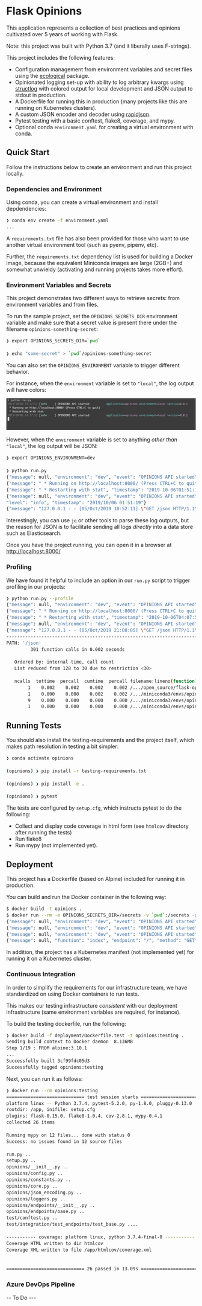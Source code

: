 # Flask Opinions

This application represents a collection of best practices and opinions cultivated over 5 years of working with Flask.

Note: this project was built with Python 3.7 (and it liberally uses F-strings).

This project includes the following features:

- Configuration management from environment variables and secret files using the [ecological](https://github.com/jmcs/ecological) package.
- Opinionated logging set-up with ability to log arbitrary kwargs using [structlog](http://www.structlog.org/en/stable/) with colored output for local
  development and JSON output to stdout in production.
- A Dockerfile for running this in production (many projects like this are running on Kubernetes clusters).
- A custom JSON encoder and decoder using [rapidjson](https://github.com/python-rapidjson/python-rapidjson).
- Pytest testing with a basic conftest, flake8, coverage, and mypy.
- Optional conda `environment.yaml` for creating a virtual environment with conda.


## Quick Start

Follow the instructions below to create an environment and run this project locally.

### Dependencies and Environment

Using conda, you can create a virtual environment and install depdendencies:

```sh
❯ conda env create -f environment.yaml
...
```

A `requirements.txt` file has also been provided for those who want to use another virtual environment tool (such as pyenv,
pipenv, etc).

Further, the `requirements.txt` dependency list is used for building a Docker image, because the equivalent Miniconda
images are large (2GB+) and somewhat unwieldy (activating and running projects takes more effort).

### Environment Variables and Secrets

This project demonstrates two different ways to retrieve secrets: from environment variables and from files.

To run the sample project, set the `OPINIONS_SECRETS_DIR` environment variable and make sure that a secret value is
present there under the filename `opinions-something-secret`:

```sh
❯ export OPINIONS_SECRETS_DIR=`pwd`

❯ echo "some-secret" > `pwd`/opinions-something-secret
```

You can also set the `OPINIONS_ENVIRONMENT` variable to trigger different behavior.

For instance, when the `environment` variable is set to `"local"`, the log output will have colors:

![Run.py Output Local](/docs/local_runpy_output.png)

However, when the `environment` variable is set to anything *other than* `"local"`, the log output will be JSON:

```sh
❯ export OPINIONS_ENVIRONMENT=dev

❯ python run.py
{"message": null, "environment": "dev", "event": "OPINIONS API started", "application": "opinions", "version": "0.0.1", "level": "info", "timestamp": "2019/10/06 01:51:19"}
{"message": " * Running on http://localhost:8000/ (Press CTRL+C to quit)", "timestamp": "2019-10-06T01:51:19.143931", "application": "opinions", "version": "0.0.1"}
{"message": " * Restarting with stat", "timestamp": "2019-10-06T01:51:19.144588", "application": "opinions", "version": "0.0.1"}
{"message": null, "environment": "dev", "event": "OPINIONS API started", "application": "opinions", "version": "0.0.1",
"level": "info", "timestamp": "2019/10/06 01:51:19"}
{"message": "127.0.0.1 - - [05/Oct/2019 18:52:11] \"GET /json HTTP/1.1\" 200 -", "timestamp": "2019-10-06T01:52:11.180039", "application": "opinions", "version": "0.0.1"}
```

Interestingly, you can use `jq` or other tools to parse these log outputs, but the reason for JSON is to facilitate
sending all logs _directly_ into a data store such as Elasticsearch.

Once you have the project running, you can open it in a browser at
[http://localhost:8000/](http://localhost:8000/)

### Profiling

We have found it helpful to include an option in our `run.py` script to trigger profiling in our projects:

```sh
❯ python run.py --profile
{"message": null, "environment": "dev", "event": "OPINIONS API started", "application": "opinions", "version": "0.0.1", "level": "info", "timestamp": "2019/10/06 04:07:55"}
{"message": " * Running on http://localhost:8000/ (Press CTRL+C to quit)", "timestamp": "2019-10-06T04:07:55.233406", "application": "opinions", "version": "0.0.1"}
{"message": " * Restarting with stat", "timestamp": "2019-10-06T04:07:55.234908", "application": "opinions", "version": "0.0.1"}
{"message": null, "environment": "dev", "event": "OPINIONS API started", "application": "opinions", "version": "0.0.1", "level": "info", "timestamp": "2019/10/06 04:07:55"}
{"message": "127.0.0.1 - - [05/Oct/2019 21:08:05] \"GET /json HTTP/1.1\" 200 -", "timestamp": "2019-10-06T04:08:05.542335", "application": "opinions", "version": "0.0.1"}
--------------------------------------------------------------------------------
PATH: '/json'
         301 function calls in 0.002 seconds

   Ordered by: internal time, call count
   List reduced from 128 to 30 due to restriction <30>

   ncalls  tottime  percall  cumtime  percall filename:lineno(function)
        1    0.002    0.002    0.002    0.002 /.../open_source/flask-opinions/opinions/json_encoding.py:25(jsonify)
        1    0.000    0.000    0.002    0.002 /.../miniconda3/envs/opinions/lib/python3.7/site-packages/werkzeug/middleware/profiler.py:96(runapp)
        9    0.000    0.000    0.000    0.000 /.../miniconda3/envs/opinions/lib/python3.7/site-packages/werkzeug/local.py:163(top)
        1    0.000    0.000    0.000    0.000 /.../miniconda3/envs/opinions/lib/python3.7/site-packages/werkzeug/routing.py:1466(bind_to_environ)
```


## Running Tests


You should also install the testing-requirements and the project itself, which makes path resolution in testing a bit simpler:

```sh
❯ conda activate opinions

(opinions) ❯ pip install -r testing-requirements.txt

(opinions) ❯ pip install -e .

(opinions) ❯ pytest

```

The tests are configured by `setup.cfg`, which instructs pytest to do the following:

- Collect and display code coverage in html form (see `htmlcov` directory after running the tests)
- Run flake8
- Run mypy (not implemented yet).


## Deployment

This project has a Dockerfile (based on Alpine) included for running it in production.

You can build and run the Docker container in the following way:

```sh
$ docker build -t opinions .
$ docker run --rm -e OPINIONS_SECRETS_DIR=/secrets -v `pwd`:/secrets -p 8000:8000 opinions:latest
{"message": null, "environment": "dev", "event": "OPINIONS API started", "application": "opinions", "version": "0.0.1", "level": "info", "timestamp": "2019/10/06 03:53:36"}
{"message": null, "environment": "dev", "event": "OPINIONS API started", "application": "opinions", "version": "0.0.1", "level": "info", "timestamp": "2019/10/06 03:53:36"}
{"message": null, "environment": "dev", "event": "OPINIONS API started", "application": "opinions", "version": "0.0.1", "level": "info", "timestamp": "2019/10/06 03:53:36"}
{"message": null, "function": "index", "endpoint": "/", "method": "GET", "version": "0.0.1", "event": "Get index", "application": "opinions", "level": "info", "timestamp": "2019/10/06 03:53:43"}
```

In addition, the project has a Kubernetes manifest (not implemented yet) for running it on a Kubernetes cluster.

### Continuous Integration

In order to simplify the requirements for our infrastructure team, we have standardized on using Docker containers to
run tests.

This makes our testing infrastructure _consistent_ with our deployment infrastructure (same environment variables are
required, for instance).

To build the testing dockerfile, run the following:

```sh
❯ docker build -f deployment/Dockerfile.test -t opinions:testing .
Sending build context to Docker daemon  8.136MB
Step 1/19 : FROM alpine:3.10.1
...
Successfully built 3cf99fdc05d3
Successfully tagged opinions:testing
```

Next, you can run it as follows:

```sh
❯ docker run --rm opinions:testing
============================= test session starts ==============================
platform linux -- Python 3.7.4, pytest-5.2.0, py-1.8.0, pluggy-0.13.0
rootdir: /app, inifile: setup.cfg
plugins: flask-0.15.0, flake8-1.0.4, cov-2.8.1, mypy-0.4.1
collected 26 items

Running mypy on 12 files... done with status 0
Success: no issues found in 12 source files

run.py ..                                                                [  7%]
setup.py ..                                                              [ 15%]
opinions/__init__.py ..                                                  [ 23%]
opinions/config.py ..                                                    [ 30%]
opinions/constants.py ..                                                 [ 38%]
opinions/core.py ..                                                      [ 46%]
opinions/json_encoding.py ..                                             [ 53%]
opinions/loggers.py ..                                                   [ 61%]
opinions/endpoints/__init__.py ..                                        [ 69%]
opinions/endpoints/base.py ..                                            [ 76%]
test/conftest.py ..                                                      [ 84%]
test/integration/test_endpoints/test_base.py ....                        [100%]

----------- coverage: platform linux, python 3.7.4-final-0 -----------
Coverage HTML written to dir htmlcov
Coverage XML written to file /app/htmlcov/coverage.xml


============================= 26 passed in 13.09s ==============================
```

### Azure DevOps Pipeline

-- To Do ---
